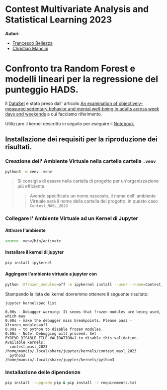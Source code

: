 # Contest Multivariate Analysis and Statistical Learning 2023
**Autori**: 
- [Francesco Bellezza](https://github.com/MasterHope)
- [Christian Mancini](https://github.com/cMancio00)

# Confronto tra Random Forest  e modelli lineari per la regressione del punteggio HADS.
Il [DataSet](/Data/S1%2520File.xlsx) è stato preso dall' articolo [An examination of objectively-measured
sedentary behavior and mental well-being in
adults across week days and weekends](/Paper/Anxiety_Depression_Paper.pdf) a cui facciamo riferimento.

Utilizzare il kernel descritto in seguito per eseguire il [Notebook](/anxiety.ipynb).
## Installazione dei requisiti per la riproduzione dei risultati.

### Creazione dell' Ambiente Virtuale nella cartella cartella `.venv`

```bash
python3 -m venv .venv
```

> Si consiglia di essere nella cartella di progetto per un'organizzazione più efficiente.
>> Avendo specificato un nome nascosto, il nome dell' ambiente Virtuale sarà il nome della cartella del progetto,
>> in questo caso `Contest_MASL_2023`

### Collegare l' Ambiente Virtuale ad un Kernel di Jupyter

#### Attivare l'ambiente

```bash
source .venv/bin/activate
```
#### Installare il kernel di jupyter
```bash
pip install ipykernel
```

#### Aggingere l'ambiente virtuale a jupyter con 

```bash
python -Xfrozen_modules=off -m ipykernel install --user --name=Contest_MASL_2023
```
Stampando la lista dei kernel dovremmo ottenere il seguente risultato:

```bash
jupyter kernelspec list
```

```
0.00s - Debugger warning: It seems that frozen modules are being used, which may
0.00s - make the debugger miss breakpoints. Please pass -Xfrozen_modules=off
0.00s - to python to disable frozen modules.
0.00s - Note: Debugging will proceed. Set PYDEVD_DISABLE_FILE_VALIDATION=1 to disable this validation.
Available kernels:
  contest_masl_2023    /home/mancio/.local/share/jupyter/kernels/contest_masl_2023
  python3              /home/mancio/.local/share/jupyter/kernels/python3

```

### Installazione delle dipendenze
```bash
pip install --upgrade pip & pip install -r requirements.txt
```

